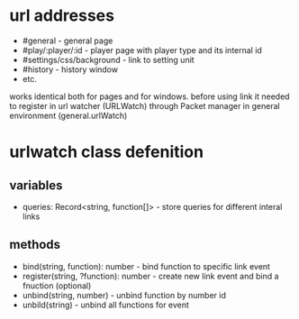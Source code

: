 # url addresses
- #general - general page
- #play/:player/:id - player page with player type and its internal id
- #settings/css/background - link to setting unit
- #history - history window
- etc.

works identical both for pages and for windows.
before using link it needed to register in url watcher (URLWatch)
through Packet manager in general environment (general.urlWatch)

# urlwatch class defenition
## variables
- queries: Record<string, function[]> - store queries for different
interal links

## methods
- bind(string, function): number - bind function to specific link event
- register(string, ?function): number - create new link event and bind
a fnuction (optional)
- unbind(string, number) - unbind function by number id
- unbild(string) - unbind all functions for event
